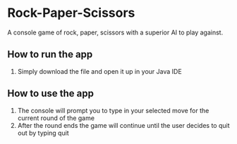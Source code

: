 # Rock-Paper-Scissors
A console game of rock, paper, scissors with a superior AI to play against.

## How to run the app
1. Simply download the file and open it up in your Java IDE

## How to use the app
1. The console will prompt you to type in your selected move for the current round of the game
2. After the round ends the game will continue until the user decides to quit out by typing quit
